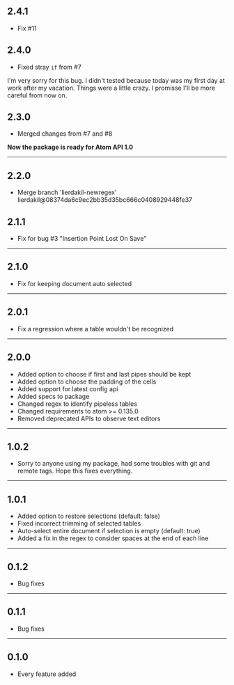 ## 2.4.1

* Fix #11

## 2.4.0

* Fixed stray `if` from #7

I'm very sorry for this bug. I didn't tested because today was my first day at work after my vacation. Things were a little crazy. I promisse I'll be more careful from now on.

## 2.3.0

* Merged changes from #7 and #8

**Now the package is ready for Atom API 1.0**

- - -

## 2.2.0

* Merge branch 'lierdakil-newregex' lierdakil@08374da6c9ec2bb35d35bc666c0408929448fe37

## 2.1.1

* Fix for bug #3 "Insertion Point Lost On Save"

- - -

## 2.1.0

* Fix for keeping document auto selected

- - -

## 2.0.1

* Fix a regression where a table wouldn't be recognized

- - -

## 2.0.0

* Added option to choose if first and last pipes should be kept
* Added option to choose the padding of the cells
* Added support for latest config api
* Added specs to package
* Changed regex to identify pipeless tables
* Changed requirements to atom >= 0.135.0
* Removed deprecated APIs to observe text editors

- - -

## 1.0.2

* Sorry to anyone using my package, had some troubles with git and remote tags. Hope this fixes everything.

- - -

## 1.0.1

* Added option to restore selections (default: false)
* Fixed incorrect trimming of selected tables
* Auto-select entire document if selection is empty (default: true)
* Added a fix in the regex to consider spaces at the end of each line

- - -

## 0.1.2

* Bug fixes

- - -

## 0.1.1

* Bug fixes

- - -

## 0.1.0

* Every feature added
